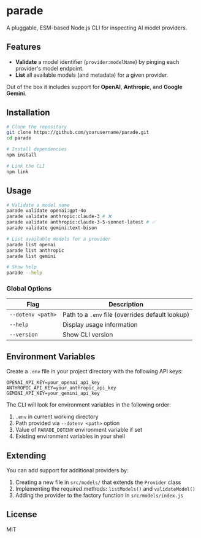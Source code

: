 # parade

A pluggable, ESM-based Node.js CLI for inspecting AI model providers.

## Features

* **Validate** a model identifier (`provider:modelName`) by pinging each provider's model endpoint.
* **List** all available models (and metadata) for a given provider.

Out of the box it includes support for **OpenAI**, **Anthropic**, and **Google Gemini**.

## Installation

```bash
# Clone the repository
git clone https://github.com/yourusername/parade.git
cd parade

# Install dependencies
npm install

# Link the CLI
npm link
```

## Usage

```bash
# Validate a model name
parade validate openai:gpt-4o
parade validate anthropic:claude-3 # ❌
parade validate anthropic:claude-3-5-sonnet-latest # ✅
parade validate gemini:text-bison

# List available models for a provider
parade list openai
parade list anthropic
parade list gemini

# Show help
parade --help
```

### Global Options

| Flag              | Description                                      |
| ----------------- | ------------------------------------------------ |
| `--dotenv <path>` | Path to a `.env` file (overrides default lookup) |
| `--help`          | Display usage information                        |
| `--version`       | Show CLI version                                 |

## Environment Variables

Create a `.env` file in your project directory with the following API keys:

```
OPENAI_API_KEY=your_openai_api_key
ANTHROPIC_API_KEY=your_anthropic_api_key
GEMINI_API_KEY=your_gemini_api_key
```

The CLI will look for environment variables in the following order:
1. `.env` in current working directory
2. Path provided via `--dotenv <path>` option
3. Value of `PARADE_DOTENV` environment variable if set
4. Existing environment variables in your shell

## Extending

You can add support for additional providers by:

1. Creating a new file in `src/models/` that extends the `Provider` class
2. Implementing the required methods: `listModels()` and `validateModel()`
3. Adding the provider to the factory function in `src/models/index.js`

## License

MIT
